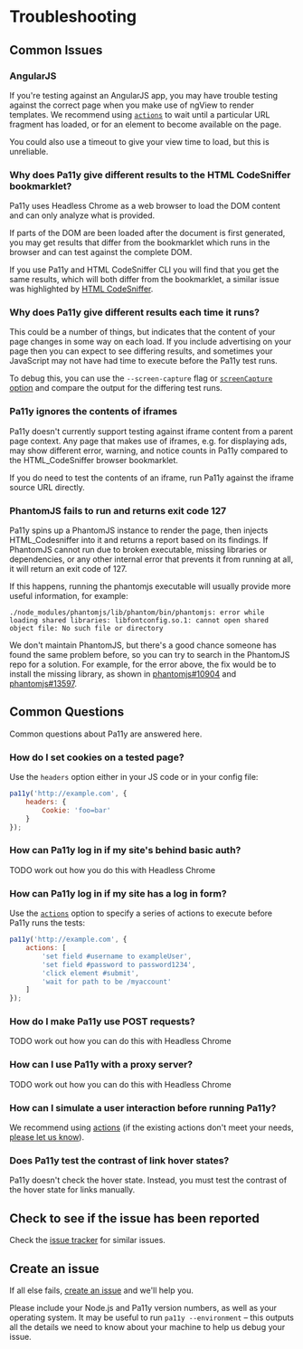 
# Troubleshooting


## Common Issues

### AngularJS

If you're testing against an AngularJS app, you may have trouble testing against the correct page when you make use of ngView to render templates. We recommend using [`actions`][actions] to wait until a particular URL fragment has loaded, or for an element to become available on the page.

You could also use a timeout to give your view time to load, but this is unreliable.

### Why does Pa11y give different results to the HTML CodeSniffer bookmarklet?

Pa11y uses Headless Chrome as a web browser to load the DOM content and can only analyze what is provided.

If parts of the DOM are been loaded after the document is first generated, you may get results that differ from the bookmarklet which runs in the browser and can test against the complete DOM.

If you use Pa11y and HTML CodeSniffer CLI you will find that you get the same results, which will both differ from the bookmarklet, a similar issue was highlighted by [HTML CodeSniffer][sniff-issue].

### Why does Pa11y give different results each time it runs?

This could be a number of things, but indicates that the content of your page changes in some way on each load. If you include advertising on your page then you can expect to see differing results, and sometimes your JavaScript may not have had time to execute before the Pa11y test runs.

To debug this, you can use the `--screen-capture` flag or [`screenCapture` option](https://github.com/pa11y/pa11y#screencapture-string) and compare the output for the differing test runs.

### Pa11y ignores the contents of iframes

Pa11y doesn't currently support testing against iframe content from a parent page context. Any page that makes use of iframes, e.g. for displaying ads, may show different error, warning, and notice counts in Pa11y compared to the HTML_CodeSniffer browser bookmarklet.

If you do need to test the contents of an iframe, run Pa11y against the iframe source URL directly.

### PhantomJS fails to run and returns exit code 127

Pa11y spins up a PhantomJS instance to render the page, then injects HTML_Codesniffer into it and returns a report based on its findings. If PhantomJS cannot run due to broken executable, missing libraries or dependencies, or any other internal error that prevents it from running at all, it will return an exit code of 127.

If this happens, running the phantomjs executable will usually provide more useful information, for example:

```
./node_modules/phantomjs/lib/phantom/bin/phantomjs: error while loading shared libraries: libfontconfig.so.1: cannot open shared object file: No such file or directory
```

We don't maintain PhantomJS, but there's a good chance someone has found the same problem before, so you can try to search in the PhantomJS repo for a solution. For example, for the error above, the fix would be to install the missing library, as shown in [phantomjs#10904](https://github.com/ariya/phantomjs/issues/10904) and [phantomjs#13597](https://github.com/ariya/phantomjs/issues/13597).


## Common Questions

Common questions about Pa11y are answered here.

### How do I set cookies on a tested page?

Use the `headers` option either in your JS code or in your config file:

```js
pa11y('http://example.com', {
    headers: {
        Cookie: 'foo=bar'
    }
});
```

### How can Pa11y log in if my site's behind basic auth?

TODO work out how you do this with Headless Chrome

### How can Pa11y log in if my site has a log in form?

Use the [`actions`][actions] option to specify a series of actions to execute before Pa11y runs the tests:

```js
pa11y('http://example.com', {
    actions: [
        'set field #username to exampleUser',
        'set field #password to password1234',
        'click element #submit',
        'wait for path to be /myaccount'
    ]
});
```

### How do I make Pa11y use POST requests?

TODO work out how you can do this with Headless Chrome

### How can I use Pa11y with a proxy server?

TODO work out how you can do this with Headless Chrome

### How can I simulate a user interaction before running Pa11y?

We recommend using [actions][actions] (if the existing actions don't meet your needs, [please let us know](https://github.com/pa11y/pa11y/issues/228)).

### Does Pa11y test the contrast of link hover states?

Pa11y doesn't check the hover state. Instead, you must test the contrast of the hover state for links manually.


## Check to see if the issue has been reported

Check the [issue tracker][issues] for similar issues.


## Create an issue

If all else fails, [create an issue][new-issue] and we'll help you.

Please include your Node.js and Pa11y version numbers, as well as your operating system. It may be useful to run `pa11y --environment` – this outputs all the details we need to know about your machine to help us debug your issue.


[actions]: https://github.com/pa11y/pa11y#actions
[issues]: https://github.com/pa11y/pa11y/issues?utf8=%E2%9C%93&q=is%3Aissue
[new-issue]: https://github.com/pa11y/pa11y/issues/new
[ngViewLoaded]: https://github.com/angular-ui/ui-router/wiki#view-load-events
[sniff-issue]: https://github.com/squizlabs/HTML_CodeSniffer/issues/109
